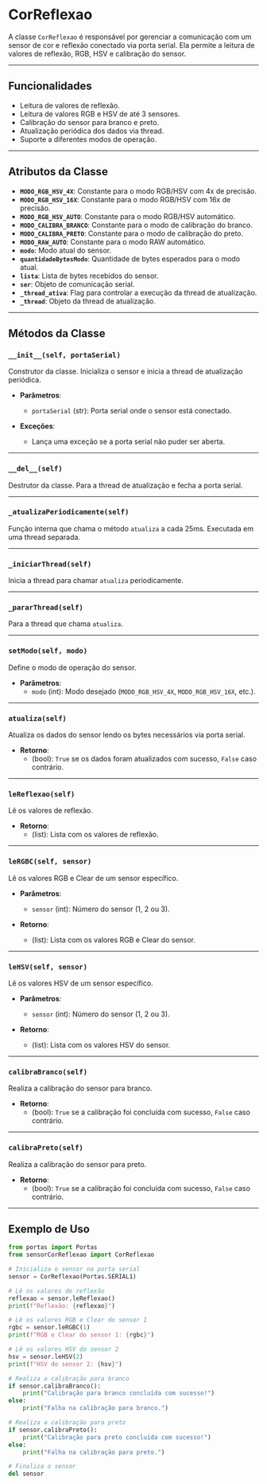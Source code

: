 # CorReflexao

A classe `CorReflexao` é responsável por gerenciar a comunicação com um sensor de cor e reflexão conectado via porta serial. Ela permite a leitura de valores de reflexão, RGB, HSV e calibração do sensor.

---

## Funcionalidades

- Leitura de valores de reflexão.
- Leitura de valores RGB e HSV de até 3 sensores.
- Calibração do sensor para branco e preto.
- Atualização periódica dos dados via thread.
- Suporte a diferentes modos de operação.

---

## Atributos da Classe

- **`MODO_RGB_HSV_4X`**: Constante para o modo RGB/HSV com 4x de precisão.
- **`MODO_RGB_HSV_16X`**: Constante para o modo RGB/HSV com 16x de precisão.
- **`MODO_RGB_HSV_AUTO`**: Constante para o modo RGB/HSV automático.
- **`MODO_CALIBRA_BRANCO`**: Constante para o modo de calibração do branco.
- **`MODO_CALIBRA_PRETO`**: Constante para o modo de calibração do preto.
- **`MODO_RAW_AUTO`**: Constante para o modo RAW automático.
- **`modo`**: Modo atual do sensor.
- **`quantidadeBytesModo`**: Quantidade de bytes esperados para o modo atual.
- **`lista`**: Lista de bytes recebidos do sensor.
- **`ser`**: Objeto de comunicação serial.
- **`_thread_ativa`**: Flag para controlar a execução da thread de atualização.
- **`_thread`**: Objeto da thread de atualização.

---

## Métodos da Classe

### `__init__(self, portaSerial)`
Construtor da classe. Inicializa o sensor e inicia a thread de atualização periódica.

- **Parâmetros**:
  - `portaSerial` (str): Porta serial onde o sensor está conectado.

- **Exceções**:
  - Lança uma exceção se a porta serial não puder ser aberta.

---

### `__del__(self)`
Destrutor da classe. Para a thread de atualização e fecha a porta serial.

---

### `_atualizaPeriodicamente(self)`
Função interna que chama o método `atualiza` a cada 25ms. Executada em uma thread separada.

---

### `_iniciarThread(self)`
Inicia a thread para chamar `atualiza` periodicamente.

---

### `_pararThread(self)`
Para a thread que chama `atualiza`.

---

### `setModo(self, modo)`
Define o modo de operação do sensor.

- **Parâmetros**:
  - `modo` (int): Modo desejado (`MODO_RGB_HSV_4X`, `MODO_RGB_HSV_16X`, etc.).

---

### `atualiza(self)`
Atualiza os dados do sensor lendo os bytes necessários via porta serial.

- **Retorno**:
  - (bool): `True` se os dados foram atualizados com sucesso, `False` caso contrário.

---

### `leReflexao(self)`
Lê os valores de reflexão.

- **Retorno**:
  - (list): Lista com os valores de reflexão.

---

### `leRGBC(self, sensor)`
Lê os valores RGB e Clear de um sensor específico.

- **Parâmetros**:
  - `sensor` (int): Número do sensor (1, 2 ou 3).

- **Retorno**:
  - (list): Lista com os valores RGB e Clear do sensor.

---

### `leHSV(self, sensor)`
Lê os valores HSV de um sensor específico.

- **Parâmetros**:
  - `sensor` (int): Número do sensor (1, 2 ou 3).

- **Retorno**:
  - (list): Lista com os valores HSV do sensor.

---

### `calibraBranco(self)`
Realiza a calibração do sensor para branco.

- **Retorno**:
  - (bool): `True` se a calibração foi concluída com sucesso, `False` caso contrário.

---

### `calibraPreto(self)`
Realiza a calibração do sensor para preto.

- **Retorno**:
  - (bool): `True` se a calibração foi concluída com sucesso, `False` caso contrário.

---

## Exemplo de Uso

```python
from portas import Portas
from sensorCorReflexao import CorReflexao

# Inicializa o sensor na porta serial
sensor = CorReflexao(Portas.SERIAL1)

# Lê os valores de reflexão
reflexao = sensor.leReflexao()
print(f"Reflexão: {reflexao}")

# Lê os valores RGB e Clear do sensor 1
rgbc = sensor.leRGBC(1)
print(f"RGB e Clear do sensor 1: {rgbc}")

# Lê os valores HSV do sensor 2
hsv = sensor.leHSV(2)
print(f"HSV do sensor 2: {hsv}")

# Realiza a calibração para branco
if sensor.calibraBranco():
    print("Calibração para branco concluída com sucesso!")
else:
    print("Falha na calibração para branco.")

# Realiza a calibração para preto
if sensor.calibraPreto():
    print("Calibração para preto concluída com sucesso!")
else:
    print("Falha na calibração para preto.")

# Finaliza o sensor
del sensor
